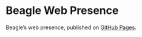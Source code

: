 # Beagle Web Presence

Beagle’s web presence, published on [GitHub Pages](https://RomanLangrehr.github.io/Beagle/branches/0-coverage).